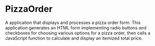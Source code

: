 # PizzaOrder
A application that displays and processes a pizza order form. This application generates an HTML form implementing radio buttons and checkboxes for choosing various options for a pizza order, then calls a JavaScript function to calculate and display an itemized total price.
